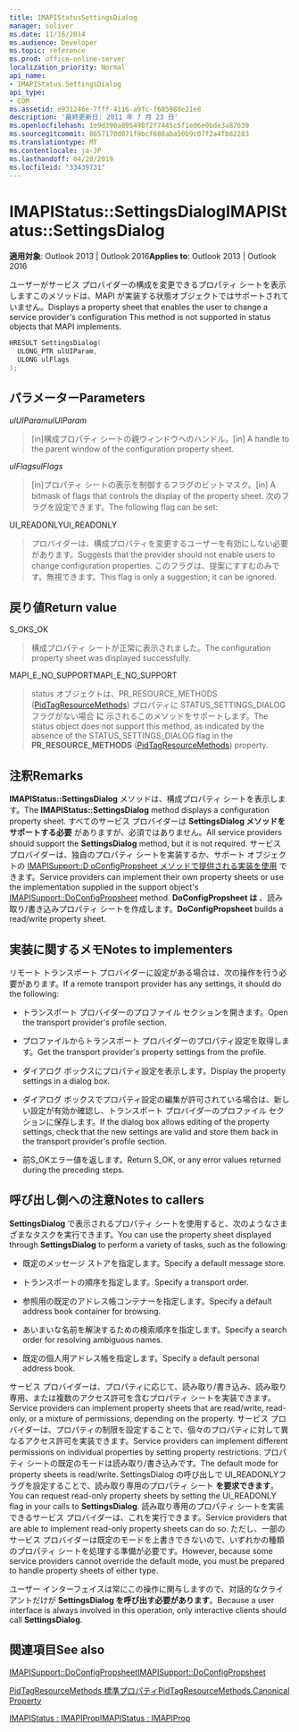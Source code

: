 ```yaml
---
title: IMAPIStatusSettingsDialog
manager: soliver
ms.date: 11/16/2014
ms.audience: Developer
ms.topic: reference
ms.prod: office-online-server
localization_priority: Normal
api_name:
- IMAPIStatus.SettingsDialog
api_type:
- COM
ms.assetid: e931246e-7fff-4116-a9fc-f685988e21e8
description: '最終更新日: 2011 年 7 月 23 日'
ms.openlocfilehash: 1e9d390a895490f2f7445c5f1ed6e0bde3a87639
ms.sourcegitcommit: 8657170d071f9bcf680aba50b9c07f2a4fb82283
ms.translationtype: MT
ms.contentlocale: ja-JP
ms.lasthandoff: 04/28/2019
ms.locfileid: "33439731"
---
```

# <a name="imapistatussettingsdialog"></a><span data-ttu-id="8a776-103">IMAPIStatus::SettingsDialog</span><span class="sxs-lookup"><span data-stu-id="8a776-103">IMAPIStatus::SettingsDialog</span></span>

  
  
<span data-ttu-id="8a776-104">**適用対象**: Outlook 2013 | Outlook 2016</span><span class="sxs-lookup"><span data-stu-id="8a776-104">**Applies to**: Outlook 2013 | Outlook 2016</span></span> 
  
<span data-ttu-id="8a776-105">ユーザーがサービス プロバイダーの構成を変更できるプロパティ シートを表示しますこのメソッドは、MAPI が実装する状態オブジェクトではサポートされていません。</span><span class="sxs-lookup"><span data-stu-id="8a776-105">Displays a property sheet that enables the user to change a service provider's configuration This method is not supported in status objects that MAPI implements.</span></span>
  
```cpp
HRESULT SettingsDialog(
  ULONG_PTR ulUIParam,
  ULONG ulFlags
);
```

## <a name="parameters"></a><span data-ttu-id="8a776-106">パラメーター</span><span class="sxs-lookup"><span data-stu-id="8a776-106">Parameters</span></span>

 <span data-ttu-id="8a776-107">_ulUIParam_</span><span class="sxs-lookup"><span data-stu-id="8a776-107">_ulUIParam_</span></span>
  
> <span data-ttu-id="8a776-108">[in]構成プロパティ シートの親ウィンドウへのハンドル。</span><span class="sxs-lookup"><span data-stu-id="8a776-108">[in] A handle to the parent window of the configuration property sheet.</span></span>
    
 <span data-ttu-id="8a776-109">_ulFlags_</span><span class="sxs-lookup"><span data-stu-id="8a776-109">_ulFlags_</span></span>
  
> <span data-ttu-id="8a776-110">[in]プロパティ シートの表示を制御するフラグのビットマスク。</span><span class="sxs-lookup"><span data-stu-id="8a776-110">[in] A bitmask of flags that controls the display of the property sheet.</span></span> <span data-ttu-id="8a776-111">次のフラグを設定できます。</span><span class="sxs-lookup"><span data-stu-id="8a776-111">The following flag can be set:</span></span>
    
<span data-ttu-id="8a776-112">UI_READONLY</span><span class="sxs-lookup"><span data-stu-id="8a776-112">UI_READONLY</span></span> 
  
> <span data-ttu-id="8a776-113">プロバイダーは、構成プロパティを変更するユーザーを有効にしない必要があります。</span><span class="sxs-lookup"><span data-stu-id="8a776-113">Suggests that the provider should not enable users to change configuration properties.</span></span> <span data-ttu-id="8a776-114">このフラグは、提案にすすむのみです。無視できます。</span><span class="sxs-lookup"><span data-stu-id="8a776-114">This flag is only a suggestion; it can be ignored.</span></span>
    
## <a name="return-value"></a><span data-ttu-id="8a776-115">戻り値</span><span class="sxs-lookup"><span data-stu-id="8a776-115">Return value</span></span>

<span data-ttu-id="8a776-116">S_OK</span><span class="sxs-lookup"><span data-stu-id="8a776-116">S_OK</span></span> 
  
> <span data-ttu-id="8a776-117">構成プロパティ シートが正常に表示されました。</span><span class="sxs-lookup"><span data-stu-id="8a776-117">The configuration property sheet was displayed successfully.</span></span>
    
<span data-ttu-id="8a776-118">MAPI_E_NO_SUPPORT</span><span class="sxs-lookup"><span data-stu-id="8a776-118">MAPI_E_NO_SUPPORT</span></span> 
  
> <span data-ttu-id="8a776-119">status オブジェクトは、PR_RESOURCE_METHODS ([PidTagResourceMethods](pidtagresourcemethods-canonical-property.md)) プロパティに STATUS_SETTINGS_DIALOG フラグがない場合 **に** 示されるこのメソッドをサポートします。</span><span class="sxs-lookup"><span data-stu-id="8a776-119">The status object does not support this method, as indicated by the absence of the STATUS_SETTINGS_DIALOG flag in the **PR_RESOURCE_METHODS** ([PidTagResourceMethods](pidtagresourcemethods-canonical-property.md)) property.</span></span>
    
## <a name="remarks"></a><span data-ttu-id="8a776-120">注釈</span><span class="sxs-lookup"><span data-stu-id="8a776-120">Remarks</span></span>

<span data-ttu-id="8a776-121">**IMAPIStatus::SettingsDialog** メソッドは、構成プロパティ シートを表示します。</span><span class="sxs-lookup"><span data-stu-id="8a776-121">The **IMAPIStatus::SettingsDialog** method displays a configuration property sheet.</span></span> <span data-ttu-id="8a776-122">すべてのサービス プロバイダーは **SettingsDialog メソッドをサポートする必要** がありますが、必須ではありません。</span><span class="sxs-lookup"><span data-stu-id="8a776-122">All service providers should support the **SettingsDialog** method, but it is not required.</span></span> <span data-ttu-id="8a776-123">サービス プロバイダーは、独自のプロパティ シートを実装するか、サポート オブジェクトの [IMAPISupport::D oConfigPropsheet メソッドで提供される実装を使用](imapisupport-doconfigpropsheet.md) できます。</span><span class="sxs-lookup"><span data-stu-id="8a776-123">Service providers can implement their own property sheets or use the implementation supplied in the support object's [IMAPISupport::DoConfigPropsheet](imapisupport-doconfigpropsheet.md) method.</span></span> <span data-ttu-id="8a776-124">**DoConfigPropsheet は** 、読み取り/書き込みプロパティ シートを作成します。</span><span class="sxs-lookup"><span data-stu-id="8a776-124">**DoConfigPropsheet** builds a read/write property sheet.</span></span> 
  
## <a name="notes-to-implementers"></a><span data-ttu-id="8a776-125">実装に関するメモ</span><span class="sxs-lookup"><span data-stu-id="8a776-125">Notes to implementers</span></span>

<span data-ttu-id="8a776-126">リモート トランスポート プロバイダーに設定がある場合は、次の操作を行う必要があります。</span><span class="sxs-lookup"><span data-stu-id="8a776-126">If a remote transport provider has any settings, it should do the following:</span></span>
  
- <span data-ttu-id="8a776-127">トランスポート プロバイダーのプロファイル セクションを開きます。</span><span class="sxs-lookup"><span data-stu-id="8a776-127">Open the transport provider's profile section.</span></span>
    
- <span data-ttu-id="8a776-128">プロファイルからトランスポート プロバイダーのプロパティ設定を取得します。</span><span class="sxs-lookup"><span data-stu-id="8a776-128">Get the transport provider's property settings from the profile.</span></span>
    
- <span data-ttu-id="8a776-129">ダイアログ ボックスにプロパティ設定を表示します。</span><span class="sxs-lookup"><span data-stu-id="8a776-129">Display the property settings in a dialog box.</span></span>
    
- <span data-ttu-id="8a776-130">ダイアログ ボックスでプロパティ設定の編集が許可されている場合は、新しい設定が有効か確認し、トランスポート プロバイダーのプロファイル セクションに保存します。</span><span class="sxs-lookup"><span data-stu-id="8a776-130">If the dialog box allows editing of the property settings, check that the new settings are valid and store them back in the transport provider's profile section.</span></span>
    
- <span data-ttu-id="8a776-131">前S_OKエラー値を返します。</span><span class="sxs-lookup"><span data-stu-id="8a776-131">Return S_OK, or any error values returned during the preceding steps.</span></span>
    
## <a name="notes-to-callers"></a><span data-ttu-id="8a776-132">呼び出し側への注意</span><span class="sxs-lookup"><span data-stu-id="8a776-132">Notes to callers</span></span>

<span data-ttu-id="8a776-133">**SettingsDialog** で表示されるプロパティ シートを使用すると、次のようなさまざまなタスクを実行できます。</span><span class="sxs-lookup"><span data-stu-id="8a776-133">You can use the property sheet displayed through **SettingsDialog** to perform a variety of tasks, such as the following:</span></span> 
  
- <span data-ttu-id="8a776-134">既定のメッセージ ストアを指定します。</span><span class="sxs-lookup"><span data-stu-id="8a776-134">Specify a default message store.</span></span>
    
- <span data-ttu-id="8a776-135">トランスポートの順序を指定します。</span><span class="sxs-lookup"><span data-stu-id="8a776-135">Specify a transport order.</span></span>
    
- <span data-ttu-id="8a776-136">参照用の既定のアドレス帳コンテナーを指定します。</span><span class="sxs-lookup"><span data-stu-id="8a776-136">Specify a default address book container for browsing.</span></span>
    
- <span data-ttu-id="8a776-137">あいまいな名前を解決するための検索順序を指定します。</span><span class="sxs-lookup"><span data-stu-id="8a776-137">Specify a search order for resolving ambiguous names.</span></span>
    
- <span data-ttu-id="8a776-138">既定の個人用アドレス帳を指定します。</span><span class="sxs-lookup"><span data-stu-id="8a776-138">Specify a default personal address book.</span></span>
    
<span data-ttu-id="8a776-139">サービス プロバイダーは、プロパティに応じて、読み取り/書き込み、読み取り専用、または複数のアクセス許可を含むプロパティ シートを実装できます。</span><span class="sxs-lookup"><span data-stu-id="8a776-139">Service providers can implement property sheets that are read/write, read-only, or a mixture of permissions, depending on the property.</span></span> <span data-ttu-id="8a776-140">サービス プロバイダーは、プロパティの制限を設定することで、個々のプロパティに対して異なるアクセス許可を実装できます。</span><span class="sxs-lookup"><span data-stu-id="8a776-140">Service providers can implement different permissions on individual properties by setting property restrictions.</span></span> <span data-ttu-id="8a776-141">プロパティ シートの既定のモードは読み取り/書き込みです。</span><span class="sxs-lookup"><span data-stu-id="8a776-141">The default mode for property sheets is read/write.</span></span> <span data-ttu-id="8a776-142">SettingsDialog の呼び出しで UI_READONLYフラグを設定することで、読み取り専用のプロパティ シート **を要求できます**。</span><span class="sxs-lookup"><span data-stu-id="8a776-142">You can request read-only property sheets by setting the UI_READONLY flag in your calls to **SettingsDialog**.</span></span> <span data-ttu-id="8a776-143">読み取り専用のプロパティ シートを実装できるサービス プロバイダーは、これを実行できます。</span><span class="sxs-lookup"><span data-stu-id="8a776-143">Service providers that are able to implement read-only property sheets can do so.</span></span> <span data-ttu-id="8a776-144">ただし、一部のサービス プロバイダーは既定のモードを上書きできないので、いずれかの種類のプロパティ シートを処理する準備が必要です。</span><span class="sxs-lookup"><span data-stu-id="8a776-144">However, because some service providers cannot override the default mode, you must be prepared to handle property sheets of either type.</span></span> 
  
<span data-ttu-id="8a776-145">ユーザー インターフェイスは常にこの操作に関与しますので、対話的なクライアントだけが **SettingsDialog を呼び出す必要があります**。</span><span class="sxs-lookup"><span data-stu-id="8a776-145">Because a user interface is always involved in this operation, only interactive clients should call **SettingsDialog**.</span></span>
  
## <a name="see-also"></a><span data-ttu-id="8a776-146">関連項目</span><span class="sxs-lookup"><span data-stu-id="8a776-146">See also</span></span>



[<span data-ttu-id="8a776-147">IMAPISupport::DoConfigPropsheet</span><span class="sxs-lookup"><span data-stu-id="8a776-147">IMAPISupport::DoConfigPropsheet</span></span>](imapisupport-doconfigpropsheet.md)
  
[<span data-ttu-id="8a776-148">PidTagResourceMethods 標準プロパティ</span><span class="sxs-lookup"><span data-stu-id="8a776-148">PidTagResourceMethods Canonical Property</span></span>](pidtagresourcemethods-canonical-property.md)
  
[<span data-ttu-id="8a776-149">IMAPIStatus : IMAPIProp</span><span class="sxs-lookup"><span data-stu-id="8a776-149">IMAPIStatus : IMAPIProp</span></span>](imapistatusimapiprop.md)

